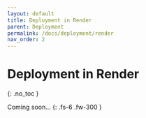 ```yaml
---
layout: default
title: Deployment in Render
parent: Deployment
permalink: /docs/deployment/render
nav_order: 2
---
```


# Deployment in Render
{: .no_toc }

Coming soon...
{: .fs-6 .fw-300 }